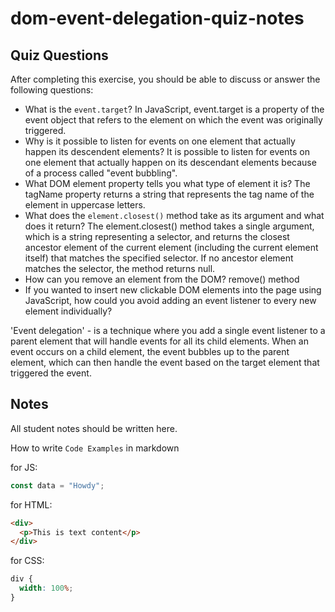 # dom-event-delegation-quiz-notes

## Quiz Questions

After completing this exercise, you should be able to discuss or answer the following questions:

- What is the `event.target`?
In JavaScript, event.target is a property of the event object that refers to the element on which the event was originally triggered.
- Why is it possible to listen for events on one element that actually happen its descendent elements?
It is possible to listen for events on one element that actually happen on its descendant elements because of a process called "event bubbling".
- What DOM element property tells you what type of element it is?
The tagName property returns a string that represents the tag name of the element in uppercase letters.
- What does the `element.closest()` method take as its argument and what does it return?
The element.closest() method takes a single argument, which is a string representing a selector, and returns the closest ancestor element of the current element (including the current element itself) that matches the specified selector. If no ancestor element matches the selector, the method returns null.
- How can you remove an element from the DOM?
remove() method
- If you wanted to insert new clickable DOM elements into the page using JavaScript, how could you avoid adding an event listener to every new element individually?

'Event delegation' - is a technique where you add a single event listener to a parent element that will handle events for all its child elements. When an event occurs on a child element, the event bubbles up to the parent element, which can then handle the event based on the target element that triggered the event.

## Notes

All student notes should be written here.


How to write `Code Examples` in markdown

for JS:

```javascript
const data = "Howdy";
```

for HTML:

```html
<div>
  <p>This is text content</p>
</div>
```

for CSS:

```css
div {
  width: 100%;
}
```
